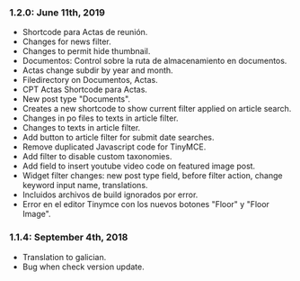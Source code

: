 ### 1.2.0: June 11th, 2019
* Shortcode para Actas de reunión.
* Changes for news filter.
* Changes to permit hide thumbnail.
* Documentos: Control sobre la ruta de almacenamiento en documentos.
* Actas change subdir by year and month.
* Filedirectory on Documentos, Actas.
* CPT Actas Shortcode para Actas.
* New post type "Documents".
* Creates a new shortcode to show current filter applied on article search.
* Changes in po files to texts in article filter.
* Changes to texts in article filter.
* Add button to article filter for submit date searches.
* Remove duplicated Javascript code for TinyMCE.
* Add filter to disable custom taxonomies.
* Add field to insert youtube video code on featured image post.
* Widget filter changes: new post type field, before filter action, change keyword input name, translations.
* Incluidos archivos de build ignorados por error.
* Error en el editor Tinymce con los nuevos botones "Floor" y "Floor Image".

### 1.1.4: September 4th, 2018
* Translation to galician.
* Bug when check version update.
